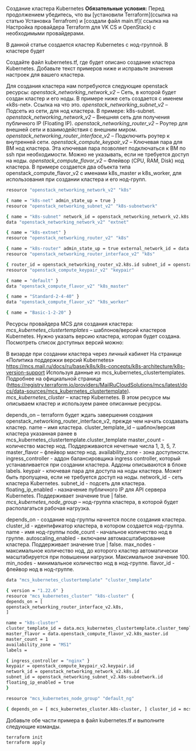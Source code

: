 Создание кластера Kubernetes
**Обязательные условия:**
Перед продолжением убедитесь, что вы [установили Terraform](ссылка на статью Установка Terrafrom) и [создали файл main.tf]( ссылка на Настройка провайдера Terraform для VK CS и OpenStack) с необходимыми провайдерами.

В данной статье создается кластер Kubernetes с нод-группой. В кластере будет

Создайте файл kubernetes.tf, где будет описано создание кластера Kubernetes. Добавьте текст примеров ниже и исправьте значения настроек для вашего кластера.

Для создания кластера нам потребуются следующие openstack ресурсы:
*openstack_networking_network_v2* – Сеть, в которой будет создан кластер и его ноды. В примере ниже сеть создается с именем «k8s-net». Ссылка на что это.
*openstack_networking_subnet_v2* – Подсеть из сети, для нод кластера. В примере: k8s-subnet.
*openstack_networking_network_v2* – Внешняя сеть для получения публичного IP (Floating IP).
*openstack_networking_router_v2* – Роутер для внешней сети и взаимодействия с внешним миром.
*openstack_networking_router_interface_v2* – Подключить роутер к внутренней сети.
*openstack_compute_keypair_v2* – Ключевая пара для ВМ нод кластера. Эта ключевая пара позволяет подключаться к ВМ по ssh при необходимости. Можно не указывать, если не требуется доступ на ноды.
*openstack_compute_flavor_v2* – Флейвор (CPU, RAM, Disk) нод кластера. В примере создается два объекта типа openstack_compute_flavor_v2 с именами k8s_master и k8s_worker, для использования при создании кластера и его нод-групп.

``` bash
resource "openstack_networking_network_v2" "k8s"

{ name = "k8s-net" admin_state_up = true }
resource "openstack_networking_subnet_v2" "k8s-subnetwork"

{ name = "k8s-subnet" network_id = openstack_networking_network_v2.k8s.id cidr = "10.110.0.0/16" ip_version = 4 dns_nameservers = ["8.8.8.8", "8.8.4.4"] }
data "openstack_networking_network_v2" "extnet"

{ name = "k8s-extnet" }
resource "openstack_networking_router_v2" "k8s"

{ name = "k8s-router" admin_state_up = true external_network_id = data.openstack_networking_network_v2.extnet.id }
resource "openstack_networking_router_interface_v2" "k8s"

{ router_id = openstack_networking_router_v2.k8s.id subnet_id = openstack_networking_subnet_v2.k8s-subnetwork.id }
resource "openstack_compute_keypair_v2" "keypair"

{ name = "default" }
data "openstack_compute_flavor_v2" "k8s_master"

{ name = "Standard-2-4-40" }
data "openstack_compute_flavor_v2" "k8s_worker"

{ name = "Basic-1-2-20" }
```

Ресурсы провайдера MCS для создания кластера:
*mcs_kubernetes_clustertemplates* – шаблонов/версий кластеров Kubernetes. Нужно указать версию кластера, которая будет создана. Посмотреть список доступных версий можно:

В визарде при создании кластера через личный кабинет
На странице «Политика поддержки версий Kubernetes» https://mcs.mail.ru/docs/ru/base/k8s/k8s-concepts/k8s-architecture/k8s-version-support
Используя данные из mcs_kubernetes_clustertemplates. Подробнее на официальной странице (https://registry.terraform.io/providers/MailRuCloudSolutions/mcs/latest/docs/data-sources/mcs_kubernetes_clustertemplate).
*mcs_kubernetes_cluster* – кластер Kubernetes. В этом ресурсе мы описываем кластер и используем ранее описанные ресурсы.

depends_on – terraform будет ждать завершения создания openstack_networking_router_interface_v2, прежде чем начать создавать кластер.
name – имя кластера.
cluster_template_id – шаблон/версия кластера указанная ранее в mcs_kubernetes_clustertemplate.cluster_template
master_count - количество мастер нод. Поддерживаются нечетные числа 1, 3, 5, 7.
master_flavor – флейвор мастер нод.
availability_zone - зона доступности.
ingress_controller - аддон балансировщика ingress controller, который устанавливается при создании кластера. Аддоны описываются в блоке labels.
keypair - ключевая пара для доступа на ноды кластера. Может быть пропущена, если не требуется доступ на ноды.
network_id - сеть кластера Kubernetes.
subnet_id - подсеть для кластера.
floating_ip_enabled - назначение публичного IP для API сервера Kubernetes. Поддерживает значение true | false.
*mcs_kubernetes_node_group* – нод-группа кластера, в которой будет располагаться рабочая нагрузка.

depends_on - создание нод-группы начнется после создания кластера.
cluster_id - идентификатор кластера, в котором создается нод-группа.
name - имя нод-группы
node_count - начальное количество нод в группе.
autoscaling_enabled - включаем автомасштабирование кластера. Поддерживает значение true | false.
max_nodes - максимальное количество нод, до которого кластер автоматически масштабируется при повышении нагрузки. Максимальное значение 100.
min_nodes - минимальное количество нод в нод-группе.
flavor_id - флейвор нод в нод-группе.
``` bash
data "mcs_kubernetes_clustertemplate" "cluster_template"

{ version = "1.22.6" }
resource "mcs_kubernetes_cluster" "k8s-cluster" {
depends_on = [
openstack_networking_router_interface_v2.k8s,
]

name = "k8s-cluster"
cluster_template_id = data.mcs_kubernetes_clustertemplate.cluster_template.id
master_flavor = data.openstack_compute_flavor_v2.k8s_master.id
master_count = 1
availability_zone = "MS1"
labels =

{ ingress_controller = "nginx" }
keypair = openstack_compute_keypair_v2.keypair.id
network_id = openstack_networking_network_v2.k8s.id
subnet_id = openstack_networking_subnet_v2.k8s-subnetwork.id
floating_ip_enabled = true
}

resource "mcs_kubernetes_node_group" "default_ng"

{ depends_on = [ mcs_kubernetes_cluster.k8s-cluster, ] cluster_id = mcs_kubernetes_cluster.k8s-cluster.id name = "default" node_count = 1 autoscaling_enabled = true max_nodes = 2 min_nodes = 1 flavor_id = data.openstack_compute_flavor_v2.k8s_worker.id }
```

Добавьте обе части примера в файл kubernetes.tf и выполните следующие команды.

``` bash
terraform init
terraform apply
```